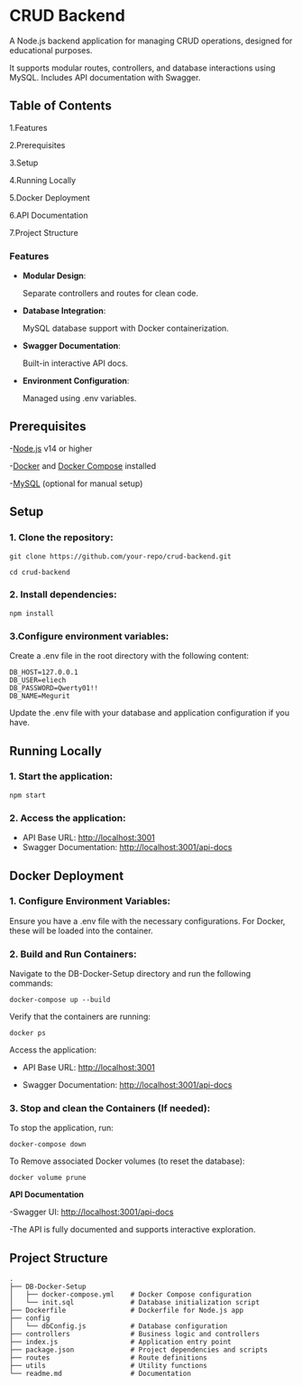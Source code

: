 # **CRUD Backend**

A Node.js backend application for managing CRUD operations, designed for educational purposes. 

It supports modular routes, controllers, and database interactions using MySQL. Includes API documentation with Swagger.

## **Table of Contents**
1.Features

2.Prerequisites

3.Setup

4.Running Locally

5.Docker Deployment

6.API Documentation

7.Project Structure

### **Features**

- **Modular Design**: 
    
    Separate controllers and routes for clean code.

- **Database Integration**: 
    
    MySQL database support with Docker containerization.

- **Swagger Documentation**: 
    
    Built-in interactive API docs.

- **Environment Configuration**: 

    Managed using .env variables.

## **Prerequisites**

-[Node.js](https://nodejs.org/) v14 or higher

-[Docker](https://www.docker.com/) and [Docker Compose](https://docs.docker.com/compose/) installed

-[MySQL](https://www.mysql.com/) (optional for manual setup)

## **Setup**

### 1. Clone the repository:

    git clone https://github.com/your-repo/crud-backend.git
    
    cd crud-backend

### 2. Install dependencies:

    npm install

### 3.Configure environment variables:

Create a .env file in the root directory with the following content:

    DB_HOST=127.0.0.1
    DB_USER=eliech
    DB_PASSWORD=Qwerty01!!
    DB_NAME=Megurit

Update the .env file with your database and application configuration if you have.

## **Running Locally**

### 1. Start the application:

    npm start

### 2. Access the application:
- API Base URL: [http://localhost:3001](http://localhost:3001)
- Swagger Documentation: [http://localhost:3001/api-docs](http://localhost:3001/api-docs)

## **Docker Deployment**

### 1. **Configure Environment Variables**:

Ensure you have a .env file with the necessary configurations. For Docker, these will be loaded into the container.

### 2. **Build and Run Containers**:

Navigate to the DB-Docker-Setup directory and run the following commands:
    
    docker-compose up --build

Verify that the containers are running:

    docker ps

Access the application:

- API Base URL: [http://localhost:3001](http://localhost:3001)

- Swagger Documentation: [http://localhost:3001/api-docs](http://localhost:3001/api-docs)

### 3. **Stop and clean the Containers (If needed)**:

To stop the application, run:

    docker-compose down

To Remove associated Docker volumes (to reset the database):

    docker volume prune

**API Documentation**

-Swagger UI: [http://localhost:3001/api-docs](http://localhost:3001/api-docs)

-The API is fully documented and supports interactive exploration.

## **Project Structure**

    .
    ├── DB-Docker-Setup
    │   ├── docker-compose.yml    # Docker Compose configuration
    │   └── init.sql              # Database initialization script
    ├── Dockerfile                # Dockerfile for Node.js app
    ├── config
    │   └── dbConfig.js           # Database configuration
    ├── controllers               # Business logic and controllers
    ├── index.js                  # Application entry point
    ├── package.json              # Project dependencies and scripts
    ├── routes                    # Route definitions
    ├── utils                     # Utility functions
    └── readme.md                 # Documentation
